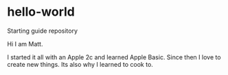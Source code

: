 # hello-world
Starting guide repository

Hi I am Matt.

I started it all with an Apple 2c and learned Apple Basic.
Since then I love to create new things. Its also why I learned to cook to.
